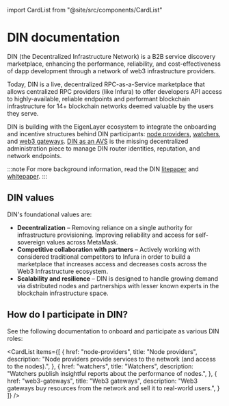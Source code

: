 import CardList from "@site/src/components/CardList"

# DIN documentation

DIN (the Decentralized Infrastructure Network) is a B2B service discovery marketplace, enhancing the performance, reliability, and cost-effectiveness of dapp development through a network of web3 infrastructure providers.

Today, DIN is a live, decentralized RPC-as-a-Service marketplace that allows centralized RPC providers (like Infura) to offer developers API access to highly-available, reliable endpoints and performant blockchain infrastructure for 14+ blockchain networks deemed valuable by the users they serve.

DIN is building with the EigenLayer ecosystem to integrate the onboarding and incentive structures behind DIN participants: [node providers](node-providers/index.md), [watchers](watchers/index.md), and [web3 gateways](web3-gateways/index.md).
[DIN as an AVS](avs/index.md) is the missing decentralized administration piece to manage DIN router identities, reputation, and network endpoints.

:::note
For more background information, read the DIN [litepaper](https://drive.google.com/file/d/17t7tLbpyafvVv8UPSrjtaO68zgxOzXXa/view) and [whitepaper](https://drive.google.com/file/d/1hCHmcXMN6YpmGQkdxSTuZb6Ne_EaehJt/view).
:::

## DIN values

DIN's foundational values are:

- **Decentralization** – Removing reliance on a single authority for infrastructure provisioning.
  Improving reliability and access for self-sovereign values across MetaMask.
- **Competitive collaboration with partners** – Actively working with considered traditional competitors to Infura in order to build a marketplace that increases access and decreases costs across the Web3 Infrastructure ecosystem.
- **Scalability and resilience** – DIN is designed to handle growing demand via distributed nodes and partnerships with lesser known experts in the blockchain infrastructure space.

## How do I participate in DIN?

See the following documentation to onboard and participate as various DIN roles:

<CardList
  items={[
    {
      href: "node-providers",
      title: "Node providers",
      description: "Node providers provide services to the network (and access to the nodes).",
    },
    {
      href: "watchers",
      title: "Watchers",
      description: "Watchers publish insightful reports about the performance of nodes.",
    },
    {
      href: "web3-gateways",
      title: "Web3 gateways",
      description: "Web3 gateways buy resources from the network and sell it to real-world users.",
    }
  ]}
/>
